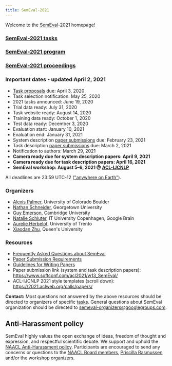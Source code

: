 ```yaml
---
title: SemEval-2021
---
```


Welcome to the [SemEval](https://semeval.github.io/)-2021 homepage!

### [SemEval-2021 tasks](https://semeval.github.io/SemEval2021/tasks)

### [SemEval-2021 program](https://semeval.github.io/SemEval2021/schedule)

### [SemEval-2021 proceedings](https://aclanthology.org/volumes/2020.semeval-1/)

### Important dates - updated April 2, 2021

- [Task proposals](cft.html) due: April 3, 2020
- Task selection notification: May 25, 2020
- 2021 tasks announced: June 19, 2020
- Trial data ready: July 31, 2020
- Task website ready: August 14, 2020
- Training data ready: October 1, 2020
- Test data ready: December 3, 2020
- Evaluation start: January 10, 2021
- Evaluation end: January 31, 2021
- System description [paper submissions](https://www.softconf.com/acl2021/w13_SemEval/) due: February 23, 2021
- Task description [paper submissions](https://www.softconf.com/acl2021/w13_SemEval/) due: March 2, 2021
- Notification to authors: March 29, 2021
- __Camera ready due for system description papers: April 9, 2021__
- __Camera ready due for task description papers: April 16, 2021__
- __SemEval workshop: August 5–6, 2021 @ <a href="https://2021.aclweb.org/">ACL-IJCNLP</a>__

All deadlines are 23:59 UTC-12 (["anywhere on Earth"](https://en.wikipedia.org/wiki/Anywhere_on_Earth)).

### Organizers

- [Alexis Palmer](), University of Colorado Boulder
- [Nathan Schneider](http://people.cs.georgetown.edu/nschneid/), Georgetown University
- [Guy Emerson](https://www.languagesciences.cam.ac.uk/directory/guy-emerson), Cambridge University
- [Natalie Schluter](https://natschluter.github.io/), IT University Copenhagen, Google Brain
- [Aurelie Herbelot](http://aurelieherbelot.net/), University of Trento
- [Xiaodan Zhu](http://www.xiaodanzhu.com/), Queen's University

### Resources

- [Frequently Asked Questions about SemEval](/faq.html)
- [Paper Submission Requirements](/paper-requirements.html)
- [Guidelines for Writing Papers](/system-paper-template.html)
- Paper submission link (system and task description papers): <https://www.softconf.com/acl2021/w13_SemEval/>
- ACL-IJCNLP 2021 style templates (scroll down): <https://2021.aclweb.org/calls/papers/>

__Contact:__ Most questions not answered by the above resources should be directed to organizers of specific [tasks](tasks.html).
General questions about SemEval organization should be directed to <semeval-organizers@googlegroups.com>.

## Anti-Harassment policy

SemEval highly values the open exchange of ideas, freedom of thought and expression, and respectful scientific debate. We support and uphold the [NAACL Anti-Harassment policy](http://naacl.org/policies/anti-harassment.html). Participants are encouraged to send any concerns or questions to the [NAACL Board members](http://naacl.org/officers/), [Priscilla Rasmussen](mailto:acl@aclweb.org) and/or the workshop organizers.
